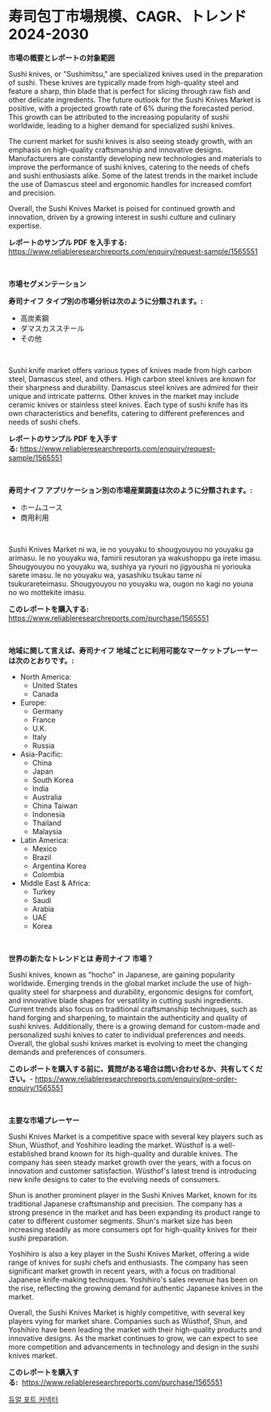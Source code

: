 <p><h1>寿司包丁市場規模、CAGR、トレンド2024-2030</h1></p><p><strong>市場の概要とレポートの対象範囲</strong></p>
<p><p>Sushi knives, or "Sushimitsu," are specialized knives used in the preparation of sushi. These knives are typically made from high-quality steel and feature a sharp, thin blade that is perfect for slicing through raw fish and other delicate ingredients. The future outlook for the Sushi Knives Market is positive, with a projected growth rate of 6% during the forecasted period. This growth can be attributed to the increasing popularity of sushi worldwide, leading to a higher demand for specialized sushi knives.</p><p>The current market for sushi knives is also seeing steady growth, with an emphasis on high-quality craftsmanship and innovative designs. Manufacturers are constantly developing new technologies and materials to improve the performance of sushi knives, catering to the needs of chefs and sushi enthusiasts alike. Some of the latest trends in the market include the use of Damascus steel and ergonomic handles for increased comfort and precision.</p><p>Overall, the Sushi Knives Market is poised for continued growth and innovation, driven by a growing interest in sushi culture and culinary expertise.</p></p>
<p><strong>レポートのサンプル PDF を入手する:</strong> <a href="https://www.reliableresearchreports.com/enquiry/request-sample/1565551">https://www.reliableresearchreports.com/enquiry/request-sample/1565551</a></p>
<p>&nbsp;</p>
<p><strong>市場セグメンテーション</strong></p>
<p><strong>寿司ナイフ タイプ別の市場分析は次のように分類されます。:</strong></p>
<p><ul><li>高炭素鋼</li><li>ダマスカススチール</li><li>その他</li></ul></p>
<p>&nbsp;</p>
<p><p>Sushi knife market offers various types of knives made from high carbon steel, Damascus steel, and others. High carbon steel knives are known for their sharpness and durability. Damascus steel knives are admired for their unique and intricate patterns. Other knives in the market may include ceramic knives or stainless steel knives. Each type of sushi knife has its own characteristics and benefits, catering to different preferences and needs of sushi chefs.</p></p>
<p><strong>レポートのサンプル PDF を入手する:</strong>&nbsp;<a href="https://www.reliableresearchreports.com/enquiry/request-sample/1565551">https://www.reliableresearchreports.com/enquiry/request-sample/1565551</a></p>
<p>&nbsp;</p>
<p><strong> 寿司ナイフ アプリケーション別の市場産業調査は次のように分類されます。:</strong></p>
<p><ul><li>ホームユース</li><li>商用利用</li></ul></p>
<p>&nbsp;</p>
<p><p>Sushi Knives Market ni wa, ie no youyaku to shougyouyou no youyaku ga arimasu. Ie no youyaku wa, famirii resutoran ya wakushoppu ga irete imasu. Shougyouyou no youyaku wa, sushiya ya ryouri no jigyousha ni yoriouka sarete imasu. Ie no youyaku wa, yasashiku tsukau tame ni tsukurareteimasu. Shougyouyou no youyaku wa, ougon no kagi no youna no wo mottekite imasu.</p></p>
<p><strong>このレポートを購入する:</strong>&nbsp; <a href="https://www.reliableresearchreports.com/purchase/1565551">https://www.reliableresearchreports.com/purchase/1565551</a></p>
<p>&nbsp;</p>
<p><strong>地域に関して言えば、寿司ナイフ 地域ごとに利用可能なマーケットプレーヤーは次のとおりです。:</strong></p>
<p><ul>
    <li>
        North America:
        <ul>
            <li>United States</li>
            <li>Canada</li>
        </ul>
    </li>
    <li>
        Europe:
        <ul>
            <li>Germany</li>
            <li>France</li>
            <li>U.K.</li>
            <li>Italy</li>
            <li>Russia</li>
        </ul>
    </li>
    <li>
        Asia-Pacific:
        <ul>
            <li>China</li>
            <li>Japan</li>
            <li>South Korea</li>
            <li>India</li>
            <li>Australia</li>
            <li>China Taiwan</li>
            <li>Indonesia</li>
            <li>Thailand</li>
            <li>Malaysia</li>
        </ul>
    </li>
    <li>
        Latin America:
        <ul>
            <li>Mexico</li>
            <li>Brazil</li>
            <li>Argentina Korea</li>
            <li>Colombia</li>
        </ul>
    </li>
    <li>
        Middle East & Africa:
        <ul>
            <li>Turkey</li>
            <li>Saudi</li>
            <li>Arabia</li>
            <li>UAE</li>
            <li>Korea</li>
        </ul>
    </li>
    </ul></p>
<p>&nbsp;</p>
<p><strong>世界の新たなトレンドとは 寿司ナイフ 市場？</strong></p>
<p><p>Sushi knives, known as "hocho" in Japanese, are gaining popularity worldwide. Emerging trends in the global market include the use of high-quality steel for sharpness and durability, ergonomic designs for comfort, and innovative blade shapes for versatility in cutting sushi ingredients. Current trends also focus on traditional craftsmanship techniques, such as hand forging and sharpening, to maintain the authenticity and quality of sushi knives. Additionally, there is a growing demand for custom-made and personalized sushi knives to cater to individual preferences and needs. Overall, the global sushi knives market is evolving to meet the changing demands and preferences of consumers.</p></p>
<p><strong>このレポートを購入する前に、質問がある場合は問い合わせるか、共有してください。</strong>- <a href="https://www.reliableresearchreports.com/enquiry/pre-order-enquiry/1565551">https://www.reliableresearchreports.com/enquiry/pre-order-enquiry/1565551</a></p>
<p>&nbsp;</p>
<p><strong>主要な市場プレーヤー</strong></p>
<p><p>Sushi Knives Market is a competitive space with several key players such as Shun, Wüsthof, and Yoshihiro leading the market. Wüsthof is a well-established brand known for its high-quality and durable knives. The company has seen steady market growth over the years, with a focus on innovation and customer satisfaction. Wüsthof's latest trend is introducing new knife designs to cater to the evolving needs of consumers.</p><p>Shun is another prominent player in the Sushi Knives Market, known for its traditional Japanese craftsmanship and precision. The company has a strong presence in the market and has been expanding its product range to cater to different customer segments. Shun's market size has been increasing steadily as more consumers opt for high-quality knives for their sushi preparation.</p><p>Yoshihiro is also a key player in the Sushi Knives Market, offering a wide range of knives for sushi chefs and enthusiasts. The company has seen significant market growth in recent years, with a focus on traditional Japanese knife-making techniques. Yoshihiro's sales revenue has been on the rise, reflecting the growing demand for authentic Japanese knives in the market.</p><p>Overall, the Sushi Knives Market is highly competitive, with several key players vying for market share. Companies such as Wüsthof, Shun, and Yoshihiro have been leading the market with their high-quality products and innovative designs. As the market continues to grow, we can expect to see more competition and advancements in technology and design in the sushi knives market.</p></p>
<p><strong>このレポートを購入する:</strong>&nbsp;&nbsp;<a href="https://www.reliableresearchreports.com/purchase/1565551">https://www.reliableresearchreports.com/purchase/1565551</a></p>
<p><p><a href="https://github.com/CorEmtymerich56566/Market-Research-Report-List-1/blob/main/49753075086.md">듀얼 포트 커넥터</a></p></p>